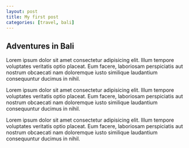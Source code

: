 ```yaml
---
layout: post
title: My first post
categories: [travel, bali]
---
```



## Adventures in Bali

Lorem ipsum dolor sit amet consectetur adipisicing elit. Illum tempore voluptates veritatis optio placeat. Eum facere, laboriosam perspiciatis aut nostrum obcaecati nam doloremque iusto similique laudantium consequuntur ducimus in nihil.

Lorem ipsum dolor sit amet consectetur adipisicing elit. Illum tempore voluptates veritatis optio placeat. Eum facere, laboriosam perspiciatis aut nostrum obcaecati nam doloremque iusto similique laudantium consequuntur ducimus in nihil.

Lorem ipsum dolor sit amet consectetur adipisicing elit. Illum tempore voluptates veritatis optio placeat. Eum facere, laboriosam perspiciatis aut nostrum obcaecati nam doloremque iusto similique laudantium consequuntur ducimus in nihil.